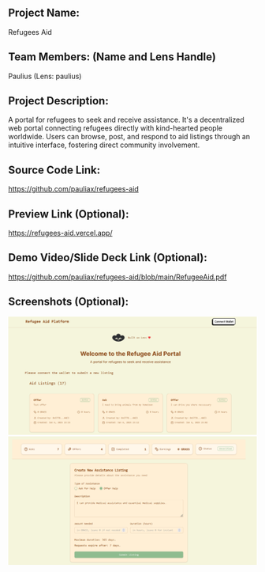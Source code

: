## Project Name:

Refugees Aid

## Team Members: (Name and Lens Handle)

Paulius (Lens: paulius)

## Project Description:

A portal for refugees to seek and receive assistance.
It's a decentralized web portal connecting refugees directly with kind-hearted people worldwide.
Users can browse, post, and respond to aid listings through an intuitive interface, fostering direct community involvement.

## Source Code Link:

https://github.com/pauliax/refugees-aid

## Preview Link (Optional):

https://refugees-aid.vercel.app/

## Demo Video/Slide Deck Link (Optional):

https://github.com/pauliax/refugees-aid/blob/main/RefugeeAid.pdf

## Screenshots (Optional):

![Screenshot](https://raw.githubusercontent.com/pauliax/refugees-aid/main/screenshot.png)
![Screenshot2](https://raw.githubusercontent.com/pauliax/refugees-aid/main/screenshot2.png)
